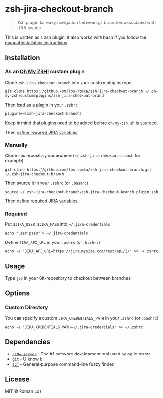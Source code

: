 # zsh-jira-checkout-branch
> Zsh plugin for easy navigation between git branches associated with JIRA issues

This is written as a zsh plugin, it also works with bash if you follow the [manual installation instructions](#manually).

## Installation

### As an [Oh My ZSH!](https://github.com/robbyrussell/oh-my-zsh) custom plugin

Clone `zsh-jira-checkout-branch` into your custom plugins repo

```shell
git clone https://github.com/los-romka/zsh-jira-checkout-branch ~/.oh-my-zsh/custom/plugins/zsh-jira-checkout-branch
```
Then load as a plugin in your `.zshrc`

```shell
plugins+=(zsh-jira-checkout-branch)
```

Keep in mind that plugins need to be added before `oh-my-zsh.sh` is sourced.

Then [define required JIRA variables](#Required)

### Manually
Clone this repository somewhere (`~/.zsh-jira-checkout-branch` for example)

```shell
git clone https://github.com/los-romka/zsh-jira-checkout-branch.git ~/.zsh-jira-checkout-branch
```
Then source it in your `.zshrc` (or `.bashrc`)

```shell
source ~/.zsh-jira-checkout-branch/zsh-jira-checkout-branch.plugin.zsh
```

Then [define required JIRA variables](#Required)

### Required

Put `$JIRA_USER:$JIRA_PASS` into `~/.jira-credentials`

```shell
echo "user:pass" > ~/.jira-credentials
```

Define `JIRA_API_URL` in your `.zshrc` (or `.bashrc`)

```shell
echo -e "JIRA_API_URL=https://jira.mysite.com/rest/api/2/" >> ~/.zshrc
```

## Usage

Type `jco` in your Git-repository to checkout between branches

## Options

### Custom Directory

You can specify a custom `JIRA_CREDENTIALS_PATH` in your `.zshrc` (or `.bashrc`)

```shell
echo -e "JIRA_CREDENTIALS_PATH=~/.jira-credentials" >> ~/.zshrc
```

## Dependencies

- [`JIRA-server`](https://www.atlassian.com/software/jira) - The #1 software development tool used by agile teams
- [`git`](https://www.git-scm.com/) - U know it
- [`fzf`](https://github.com/junegunn/fzf) - General-purpose command-line fuzzy finder.

## License

MIT © Roman Los
